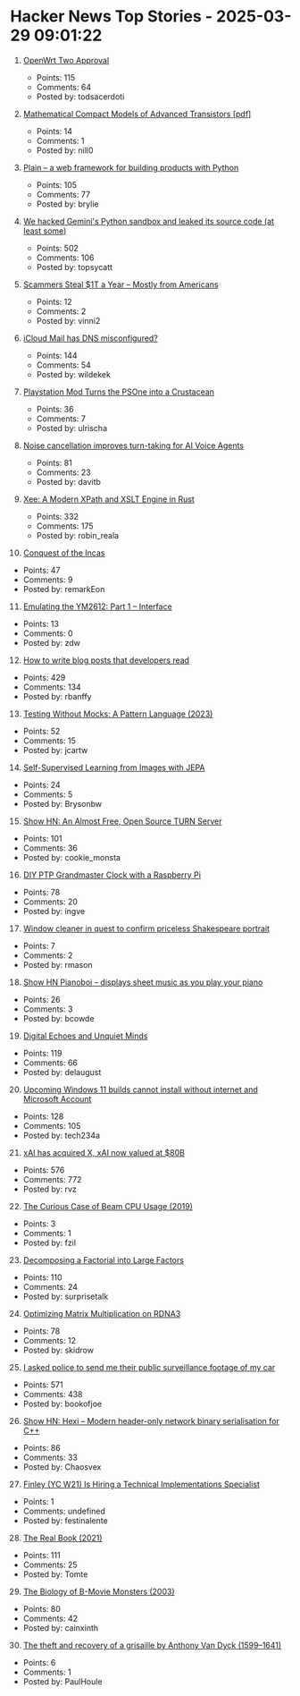 # Hacker News Top Stories - 2025-03-29 09:01:22

1. [OpenWrt Two Approval](https://openwrt.org/voting/2025-02-12-openwrt-two)
   - Points: 115
   - Comments: 64
   - Posted by: todsacerdoti

2. [Mathematical Compact Models of Advanced Transistors [pdf]](https://www2.eecs.berkeley.edu/Pubs/TechRpts/2018/EECS-2018-24.pdf)
   - Points: 14
   - Comments: 1
   - Posted by: nill0

3. [Plain – a web framework for building products with Python](https://plainframework.com/)
   - Points: 105
   - Comments: 77
   - Posted by: brylie

4. [We hacked Gemini's Python sandbox and leaked its source code (at least some)](https://www.landh.tech/blog/20250327-we-hacked-gemini-source-code/)
   - Points: 502
   - Comments: 106
   - Posted by: topsycatt

5. [Scammers Steal $1T a Year – Mostly from Americans](https://www.wired.com/video/watch/incognito-mode-romance-scams)
   - Points: 12
   - Comments: 2
   - Posted by: vinni2

6. [iCloud Mail has DNS misconfigured?](https://www.mail-tester.com/test-p3tdhnk3o)
   - Points: 144
   - Comments: 54
   - Posted by: wildekek

7. [Playstation Mod Turns the PSOne into a Crustacean](https://gizmodo.com/the-carcinisation-of-playstation-is-complete-say-hello-to-playstacean-2000579934)
   - Points: 36
   - Comments: 7
   - Posted by: ulrischa

8. [Noise cancellation improves turn-taking for AI Voice Agents](https://krisp.ai/blog/improving-turn-taking-of-ai-voice-agents-with-background-voice-cancellation/)
   - Points: 81
   - Comments: 23
   - Posted by: davitb

9. [Xee: A Modern XPath and XSLT Engine in Rust](https://blog.startifact.com/posts/xee/)
   - Points: 332
   - Comments: 175
   - Posted by: robin_reala

10. [Conquest of the Incas](https://mattlakeman.org/2025/03/24/conquest-of-the-incas/)
   - Points: 47
   - Comments: 9
   - Posted by: remarkEon

11. [Emulating the YM2612: Part 1 – Interface](https://jsgroth.dev/blog/posts/emulating-ym2612-part-1/)
   - Points: 13
   - Comments: 0
   - Posted by: zdw

12. [How to write blog posts that developers read](https://refactoringenglish.com/chapters/write-blog-posts-developers-read/)
   - Points: 429
   - Comments: 134
   - Posted by: rbanffy

13. [Testing Without Mocks: A Pattern Language (2023)](https://www.jamesshore.com/v2/projects/nullables/testing-without-mocks)
   - Points: 52
   - Comments: 15
   - Posted by: jcartw

14. [Self-Supervised Learning from Images with JEPA](https://arxiv.org/abs/2301.08243)
   - Points: 24
   - Comments: 5
   - Posted by: Brysonbw

15. [Show HN: An Almost Free, Open Source TURN Server](https://github.com/lvidgen/WebRTC/blob/master/FOSS_TURN_Server/howto.md)
   - Points: 101
   - Comments: 36
   - Posted by: cookie_monsta

16. [DIY PTP Grandmaster Clock with a Raspberry Pi](https://www.jeffgeerling.com/blog/2025/diy-ptp-grandmaster-clock-raspberry-pi)
   - Points: 78
   - Comments: 20
   - Posted by: ingve

17. [Window cleaner in quest to confirm priceless Shakespeare portrait](https://www.bbc.com/news/articles/c5yr37nlzv8o)
   - Points: 7
   - Comments: 2
   - Posted by: rmason

18. [Show HN Pianoboi – displays sheet music as you play your piano](https://pianoboi.site)
   - Points: 26
   - Comments: 3
   - Posted by: bcowde

19. [Digital Echoes and Unquiet Minds](https://www.chrbutler.com/digital-echoes-and-unquiet-minds)
   - Points: 119
   - Comments: 66
   - Posted by: delaugust

20. [Upcoming Windows 11 builds cannot install without internet and Microsoft Account](https://infosec.exchange/@wdormann/114242475168860209)
   - Points: 128
   - Comments: 105
   - Posted by: tech234a

21. [xAI has acquired X, xAI now valued at $80B](https://twitter.com/elonmusk/status/1905731750275510312)
   - Points: 576
   - Comments: 772
   - Posted by: rvz

22. [The Curious Case of Beam CPU Usage (2019)](https://stressgrid.com/blog/beam_cpu_usage/)
   - Points: 3
   - Comments: 1
   - Posted by: fzil

23. [Decomposing a Factorial into Large Factors](https://terrytao.wordpress.com/2025/03/26/decomposing-a-factorial-into-large-factors/)
   - Points: 110
   - Comments: 24
   - Posted by: surprisetalk

24. [Optimizing Matrix Multiplication on RDNA3](https://seb-v.github.io/optimization/update/2025/01/20/Fast-GPU-Matrix-multiplication.html)
   - Points: 78
   - Comments: 12
   - Posted by: skidrow

25. [I asked police to send me their public surveillance footage of my car](https://cardinalnews.org/2025/03/28/i-drove-300-miles-in-rural-virginia-then-asked-police-to-send-me-their-public-surveillance-footage-of-my-car-heres-what-i-learned/)
   - Points: 571
   - Comments: 438
   - Posted by: bookofjoe

26. [Show HN: Hexi – Modern header-only network binary serialisation for C++](https://github.com/EmberEmu/Hexi)
   - Points: 86
   - Comments: 33
   - Posted by: Chaosvex

27. [Finley (YC W21) Is Hiring a Technical Implementations Specialist](https://ats.rippling.com/finley-technologies/jobs)
   - Points: 1
   - Comments: undefined
   - Posted by: festinalente

28. [The Real Book (2021)](https://99percentinvisible.org/episode/the-real-book/)
   - Points: 111
   - Comments: 25
   - Posted by: Tomte

29. [The Biology of B-Movie Monsters (2003)](https://fathom.lib.uchicago.edu/2/21701757/)
   - Points: 80
   - Comments: 42
   - Posted by: cainxinth

30. [The theft and recovery of a grisaille by Anthony Van Dyck (1599–1641)](https://britishartjournal.co.uk/recovery-of-a-stolen-van-dyck/)
   - Points: 6
   - Comments: 1
   - Posted by: PaulHoule

